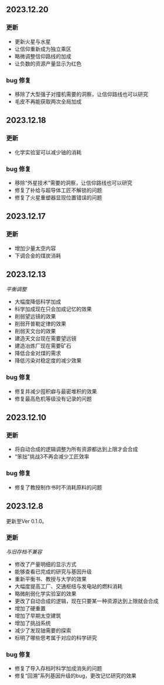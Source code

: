 ## 2023.12.20
### 更新
- 更新火星与水星
- 让信仰重新成为独立乘区
- 略微调整信仰路线的加成
- 让负数的资源产量显示为红色
### bug 修复
- 移除了大型强子对撞机需要的洞察，让信仰路线也可以研究
- 毛皮不再能获取两次全局加成

## 2023.12.18
### 更新
- 化学实验室可以减少铀的消耗
### bug 修复
- 移除“外星技术”需要的洞察，让信仰路线也可以研究
- 修复了补给与超导体工匠不解锁的问题
- 修复了火星重塑器显现位置错误的问题

## 2023.12.17
### 更新
- 增加少量太空内容
- 下调合金的煤炭消耗

## 2023.12.13
*平衡调整*
- 大幅度降低科学加成
- 科学加成现在只会加成记忆的效果
- 削弱望远镜的效果
- 削弱开普勒定律的效果
- 削弱天文台的效果
- 建造天文台现在需要望远镜
- 建造冶炼厂现在需要矿石
- 降低合金对煤的需求
- 降低污染对稳定度的减少效果
### bug 修复
- 修复并减少囤积癖与最密堆积的效果
- 修复最高危机等级没有记录的问题

## 2023.12.10
### 更新
- 将自动合成的逻辑调整为所有资源都达到上限才会合成
- “笨拙”挑战3不再会减少工匠效率
### bug 修复
- 修复了教授制作书时不消耗原料的问题

## 2023.12.8
更新至Ver 0.1.0。
### 更新
*与旧存档不兼容*
- 修改了产量明细的显示方式
- 能够查看已完成的研究与基因升级
- 重新平衡书、教授与大学的效果
- 大幅度提高工厂、交通枢纽与发电站的燃料消耗
- 略微削弱化学实验室的效果
- 更改了自动合成的逻辑，现在只要某一种资源达到上限就会合成
- 增加了硬重置
- 增加了早期太空建筑
- 增加了挑战系统
- 减少了发现铀需要的探索
- 标明了哪些思考属于对应的科学研究
### bug 修复
- 修复了导入存档时科学加成消失的问题
- 修复“回溯”系列基因升级的bug，更改记忆研究的效果
